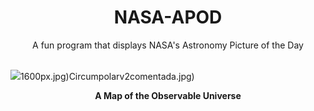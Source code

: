 <div align="center">
  <h1>
    NASA-APOD
  </h1>
</div>
  
<div align="center">
  A fun program that displays NASA's Astronomy Picture of the Day
</div>

<br>

![](https://apod.nasa.gov/apod/image/2307/MapObsUni_SDSS_2400.jpg)1600px.jpg)Circumpolarv2comentada.jpg)

<p align = "center">
  <b>A Map of the Observable Universe</b>
</p>

